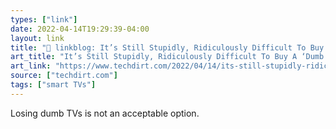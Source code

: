 ```yaml
---
types: ["link"]
date: 2022-04-14T19:29:39-04:00
layout: link
title: "🔗 linkblog: It’s Still Stupidly, Ridiculously Difficult To Buy A ‘Dumb’ TV | Techdirt'"
art_title: "It’s Still Stupidly, Ridiculously Difficult To Buy A ‘Dumb’ TV | Techdirt"
art_link: "https://www.techdirt.com/2022/04/14/its-still-stupidly-ridiculously-difficult-to-buy-a-dumb-tv/"
source: ["techdirt.com"]
tags: ["smart TVs"]
---
```

Losing dumb TVs is not an acceptable option.
